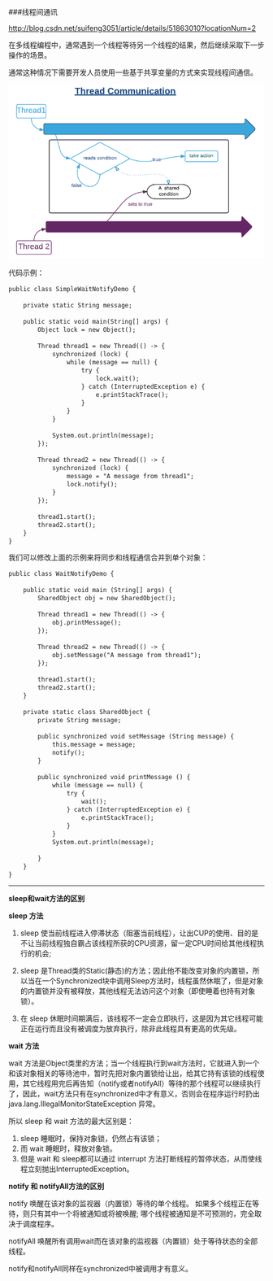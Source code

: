 ###线程间通讯

http://blog.csdn.net/suifeng3051/article/details/51863010?locationNum=2

在多线程编程中，通常遇到一个线程等待另一个线程的结果，然后继续采取下一步操作的场景。

通常这种情况下需要开发人员使用一些基于共享变量的方式来实现线程间通信。

![](image/thread-communication.png)

代码示例：

	public class SimpleWaitNotifyDemo {
		
		private static String message;
	
		public static void main(String[] args) {
			Object lock = new Object();
	
			Thread thread1 = new Thread(() -> {
				synchronized (lock) {
					while (message == null) {
						try {
							lock.wait();
						} catch (InterruptedException e) {
							e.printStackTrace();
						}
					}
				}
	
				System.out.println(message);
			});
	
			Thread thread2 = new Thread(() -> {
				synchronized (lock) {
					message = "A message from thread1";
					lock.notify();
				}
			});
	
			thread1.start();
			thread2.start();
		}
	}


我们可以修改上面的示例来将同步和线程通信合并到单个对象：

	public class WaitNotifyDemo {
	
	    public static void main (String[] args) {
	        SharedObject obj = new SharedObject();
	
	        Thread thread1 = new Thread(() -> {
	            obj.printMessage();
	        });
	
	        Thread thread2 = new Thread(() -> {
	            obj.setMessage("A message from thread1");
	        });
	
	        thread1.start();
	        thread2.start();
	    }
	
	    private static class SharedObject {
	        private String message;
	
	        public synchronized void setMessage (String message) {
	            this.message = message;
	            notify();
	        }
	
	        public synchronized void printMessage () {
	            while (message == null) {
	                try {
	                    wait();
	                } catch (InterruptedException e) {
	                    e.printStackTrace();
	                }
	            }
	            System.out.println(message);
	
	        }
	    }
	}


----------

**sleep和wait方法的区别**

**sleep 方法**

1. sleep 使当前线程进入停滞状态（阻塞当前线程），让出CUP的使用、目的是不让当前线程独自霸占该线程所获的CPU资源，留一定CPU时间给其他线程执行的机会;
	
2. sleep 是Thread类的Static(静态)的方法；因此他不能改变对象的内置锁，所以当在一个Synchronized块中调用Sleep方法时，线程虽然休眠了，但是对象的内置锁并没有被释放，其他线程无法访问这个对象（即使睡着也持有对象锁）。
	
3. 在 sleep 休眠时间期满后，该线程不一定会立即执行，这是因为其它线程可能正在运行而且没有被调度为放弃执行，除非此线程具有更高的优先级。 

 
**wait 方法**

wait 方法是Object类里的方法；当一个线程执行到wait方法时，它就进入到一个和该对象相关的等待池中，暂时先把对象内置锁给让出，给其它持有该锁的线程使用，其它线程用完后再告知（notify或者notifyAll）等待的那个线程可以继续执行了，因此，wait方法只有在synchronized中才有意义，否则会在程序运行时扔出 java.lang.IllegalMonitorStateException 异常。
 

所以 sleep 和 wait 方法的最大区别是：

1. sleep 睡眠时，保持对象锁，仍然占有该锁；
2. 而 wait 睡眠时，释放对象锁。
3. 但是 wait 和  sleep都可以通过 interrupt 方法打断线程的暂停状态，从而使线程立刻抛出InterruptedException。


**notify 和 notifyAll方法的区别**

notify 唤醒在该对象的监视器（内置锁）等待的单个线程。 如果多个线程正在等待，则只有其中一个将被通知或将被唤醒; 哪个线程被通知是不可预测的，完全取决于调度程序。

notifyAll 唤醒所有调用wait而在该对象的监视器（内置锁）处于等待状态的全部线程。

notify和notifyAll同样在synchronized中被调用才有意义。
